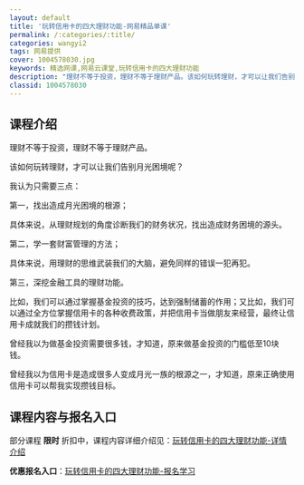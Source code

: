 ```yaml
---
layout: default
title: '玩转信用卡的四大理财功能-网易精品单课'
permalink: /:categories/:title/
categories: wangyi2
tags: 网易提供
cover: 1004578030.jpg
keywords: 精选网课,网易云课堂,玩转信用卡的四大理财功能
description: "理财不等于投资，理财不等于理财产品。该如何玩转理财，才可以让我们告别月光困境呢？我认为只需要三点：第一，找出造成月光困境的根源；具体来说，从理财规划的角度诊断我们的财务状况，找出造成财务困境"
classid: 1004578030
---
```


## 课程介绍

理财不等于投资，理财不等于理财产品。

该如何玩转理财，才可以让我们告别月光困境呢？

我认为只需要三点：

第一，找出造成月光困境的根源；

具体来说，从理财规划的角度诊断我们的财务状况，找出造成财务困境的源头。

第二，学一套财富管理的方法；

具体来说，用理财的思维武装我们的大脑，避免同样的错误一犯再犯。

第三，深挖金融工具的理财功能。

比如，我们可以通过掌握基金投资的技巧，达到强制储蓄的作用；又比如，我们可以通过全方位掌握信用卡的各种收费政策，并把信用卡当做朋友来经营，最终让信用卡成就我们的攒钱计划。

曾经我以为做基金投资需要很多钱，才知道，原来做基金投资的门槛低至10块钱。

曾经我以为信用卡是造成很多人变成月光一族的根源之一，才知道，原来正确使用信用卡可以帮我实现攒钱目标。

## 课程内容与报名入口

部分课程 **限时** 折扣中，课程内容详细介绍见：[玩转信用卡的四大理财功能-详情介绍](https://study.163.com/course/introduction/1004578030.htm?share=1&shareId=1025206652&utm_campaign=share&utm_medium=iphoneShare&utm_source=&utm_u=1025206652)

**优惠报名入口**：[玩转信用卡的四大理财功能-报名学习](https://study.163.com/course/introduction/1004578030.htm?share=1&shareId=1025206652&utm_campaign=share&utm_medium=iphoneShare&utm_source=&utm_u=1025206652)

